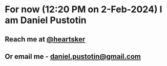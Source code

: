 # For now (12:20 PM on  2-Feb-2024) I am Daniel Pustotin
## Reach me at [@heartsker](https://t.me/heartsker)
## Or email me - daniel.pustotin@gmail.com
